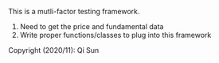 This is a mutli-factor testing framework.

1. Need to get the price and fundamental data  
2. Write proper functions/classes to plug into this framework  

Copyright (2020/11): Qi Sun
